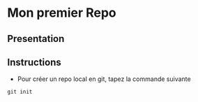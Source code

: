 # Mon premier Repo

## Presentation

## Instructions

* Pour créer un repo local en git, tapez la commande suivante
```shell
git init
```

